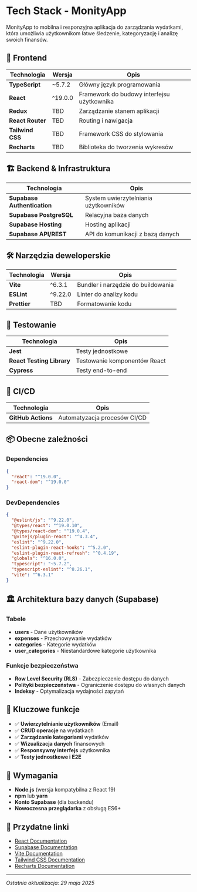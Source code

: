 # Tech Stack - MonityApp

MonityApp to mobilna i responzyjna aplikacja do zarządzania wydatkami, która umożliwia użytkownikom łatwe śledzenie, kategoryzację i analizę swoich finansów.

## 🎨 Frontend

| Technologia      | Wersja  | Opis                                       |
| ---------------- | ------- | ------------------------------------------ |
| **TypeScript**   | ~5.7.2  | Główny język programowania                 |
| **React**        | ^19.0.0 | Framework do budowy interfejsu użytkownika |
| **Redux**        | TBD     | Zarządzanie stanem aplikacji               |
| **React Router** | TBD     | Routing i nawigacja                        |
| **Tailwind CSS** | TBD     | Framework CSS do stylowania                |
| **Recharts**     | TBD     | Biblioteka do tworzenia wykresów           |

## 🏗️ Backend & Infrastruktura

| Technologia                 | Opis                                 |
| --------------------------- | ------------------------------------ |
| **Supabase Authentication** | System uwierzytelniania użytkowników |
| **Supabase PostgreSQL**     | Relacyjna baza danych                |
| **Supabase Hosting**        | Hosting aplikacji                    |
| **Supabase API/REST**       | API do komunikacji z bazą danych     |

## 🛠️ Narzędzia deweloperskie

| Technologia  | Wersja  | Opis                               |
| ------------ | ------- | ---------------------------------- |
| **Vite**     | ^6.3.1  | Bundler i narzędzie do buildowania |
| **ESLint**   | ^9.22.0 | Linter do analizy kodu             |
| **Prettier** | TBD     | Formatowanie kodu                  |

## 🧪 Testowanie

| Technologia               | Opis                         |
| ------------------------- | ---------------------------- |
| **Jest**                  | Testy jednostkowe            |
| **React Testing Library** | Testowanie komponentów React |
| **Cypress**               | Testy end-to-end             |

## 🚀 CI/CD

| Technologia        | Opis                         |
| ------------------ | ---------------------------- |
| **GitHub Actions** | Automatyzacja procesów CI/CD |

## 📦 Obecne zależności

### Dependencies

```json
{
  "react": "^19.0.0",
  "react-dom": "^19.0.0"
}
```

### DevDependencies

```json
{
  "@eslint/js": "^9.22.0",
  "@types/react": "^19.0.10",
  "@types/react-dom": "^19.0.4",
  "@vitejs/plugin-react": "^4.3.4",
  "eslint": "^9.22.0",
  "eslint-plugin-react-hooks": "^5.2.0",
  "eslint-plugin-react-refresh": "^0.4.19",
  "globals": "^16.0.0",
  "typescript": "~5.7.2",
  "typescript-eslint": "^8.26.1",
  "vite": "^6.3.1"
}
```

## 🏛️ Architektura bazy danych (Supabase)

### Tabele

- **users** - Dane użytkowników
- **expenses** - Przechowywanie wydatków
- **categories** - Kategorie wydatków
- **user_categories** - Niestandardowe kategorie użytkownika

### Funkcje bezpieczeństwa

- **Row Level Security (RLS)** - Zabezpieczenie dostępu do danych
- **Polityki bezpieczeństwa** - Ograniczenie dostępu do własnych danych
- **Indeksy** - Optymalizacja wydajności zapytań

## 🎯 Kluczowe funkcje

- ✅ **Uwierzytelnianie użytkowników** (Email)
- ✅ **CRUD operacje** na wydatkach
- ✅ **Zarządzanie kategoriami** wydatków
- ✅ **Wizualizacja danych** finansowych
- ✅ **Responsywny interfejs** użytkownika
- ✅ **Testy jednostkowe i E2E**

## 📱 Wymagania

- **Node.js** (wersja kompatybilna z React 19)
- **npm** lub **yarn**
- **Konto Supabase** (dla backendu)
- **Nowoczesna przeglądarka** z obsługą ES6+

## 🔗 Przydatne linki

- [React Documentation](https://react.dev/)
- [Supabase Documentation](https://supabase.com/docs)
- [Vite Documentation](https://vitejs.dev/)
- [Tailwind CSS Documentation](https://tailwindcss.com/docs)
- [Recharts Documentation](https://recharts.org/)

---

_Ostatnia aktualizacja: 29 maja 2025_
